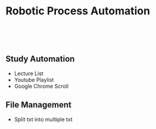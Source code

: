 # Robotic Process Automation
<br/><br/><br/>
## Study Automation
* Lecture List
* Youtube Playlist
* Google Chrome Scroll
## File Management
* Split txt into multiple txt